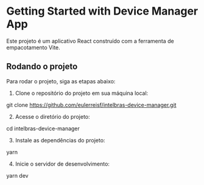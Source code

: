 # Getting Started with Device Manager App

Este projeto é um aplicativo React construído com a ferramenta de empacotamento Vite.

## Rodando o projeto

Para rodar o projeto, siga as etapas abaixo:

1. Clone o repositório do projeto em sua máquina local:

git clone https://github.com/eulerreisf/intelbras-device-manager.git

2. Acesse o diretório do projeto:

cd intelbras-device-manager

3. Instale as dependências do projeto:

yarn

4. Inicie o servidor de desenvolvimento:

yarn dev